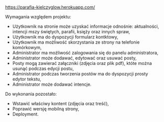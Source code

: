 https://parafia-kielczyglow.herokuapp.com/

Wymagania względem projektu:

- Użytkownik na stronie może uzyskać informacje odnośnie: aktualności, intencji mszy świętych, parafii, księży oraz innych spraw,
- Użytkownik ma do dyspozycji formularz kontktowy,
- Użytkownik ma możliwość skorzystania ze strony na telefonie komórkowym,
- Administrator ma możliwość zalogowania się do panelu administratora,
- Administrator może dodawać, edytować oraz usuwać posty,
- Posty mogą zawierać załączniki (zdjęcia oraz plik pdf), któte można usunąć podczas edycji postu,
- Administrator podczas tworzenia postów ma do dyspozycji prosty edytor tekstu,
- Administrator może dodawać intencje.

Do wykonania pozostało:

- Wstawić właściwy kontent (zdjęcia oraz treść),
- Poprawić wersję mobilną strony,
- Deployment.

